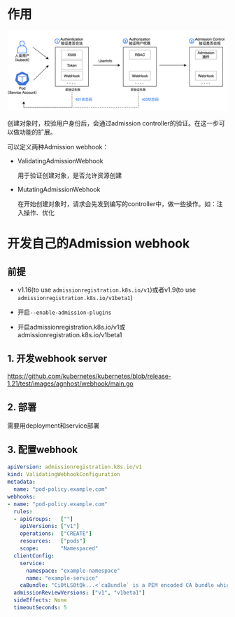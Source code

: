 # 作用

![image-20220208150832249](./pics/image-20220208150832249.png)

创建对象时，校验用户身份后，会通过admission controller的验证。在这一步可以做功能的扩展。

可以定义两种Admission webhook：

* ValidatingAdmissionWebhook

  用于验证创建对象，是否允许资源创建

* MutatingAdmissionWebhook

  在开始创建对象时，请求会先发到编写的controller中，做一些操作。如：注入操作、优化

# 开发自己的Admission webhook

## 前提

* v1.16(to use `admissionregistration.k8s.io/v1`)或者v1.9(to use `admissionregistration.k8s.io/v1beta1`)
*  开启`--enable-admission-plugins`

* 开启admissionregistration.k8s.io/v1或admissionregistration.k8s.io/v1beta1

## 1. 开发webhook server

https://github.com/kubernetes/kubernetes/blob/release-1.21/test/images/agnhost/webhook/main.go

## 2. 部署

需要用deployment和service部署

## 3. 配置webhook

```yaml
apiVersion: admissionregistration.k8s.io/v1
kind: ValidatingWebhookConfiguration
metadata:
  name: "pod-policy.example.com"
webhooks:
- name: "pod-policy.example.com"
  rules:
  - apiGroups:   [""]
    apiVersions: ["v1"]
    operations:  ["CREATE"]
    resources:   ["pods"]
    scope:       "Namespaced"
  clientConfig:
    service:
      namespace: "example-namespace"
      name: "example-service"
    caBundle: "Ci0tLS0tQk...<`caBundle` is a PEM encoded CA bundle which will be used to validate the webhook's server certificate.>...tLS0K"
  admissionReviewVersions: ["v1", "v1beta1"]
  sideEffects: None
  timeoutSeconds: 5
```